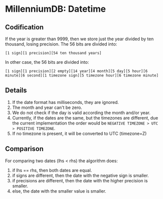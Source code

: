 # MillenniumDB: Datetime

## Codification
If the year is greater than 9999, then we store just the year divided by ten thousand, losing precision. The 56 bits are divided into:

```
[1 sign][1 precision][54 ten thousand years]
```

In other case, the 56 bits are divided into:

```
[1 sign][1 precision][2 empty][14 year][4 month][5 day][5 hour][6 minute][6 second][1 timezone sign][5 timezone hour][6 timezone minute]
```

## Details
1. If the date format has milliseconds, they are ignored.
2. The month and year can't be zero.
3. We do not check if the day is valid according the month and/or year.
4. Currently, if the dates are the same, but the timezones are different, due the current implementation the order would be `NEGATIVE TIMEZONE > UTC > POSITIVE TIMEZONE`.
5. If no timezone is present, it will be converted to UTC (timezone=Z)

## Comparison
For comparing two dates (lhs < rhs) the algorithm does:
1. if lhs == rhs, then both dates are equal.
2. if signs are different, then the date with the negative sign is smaller.
3. if precisions are different, then the date with the higher precision is smaller.
4. else, the date with the smaller value is smaller.
